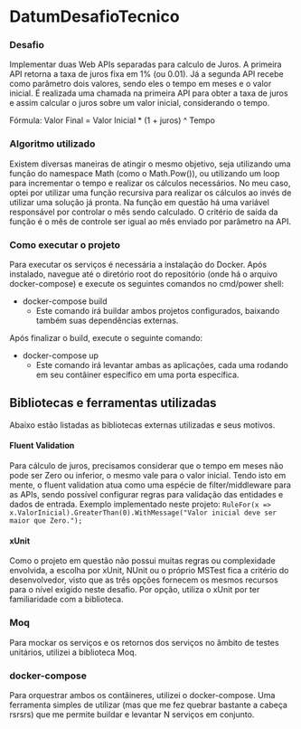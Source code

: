 # DatumDesafioTecnico

### Desafio 
Implementar duas Web APIs separadas para calculo de Juros.
A primeira API retorna a taxa de juros fixa em 1% (ou 0.01). Já a segunda API recebe como parâmetro dois valores, sendo eles o tempo em meses e o valor inicial. É realizada uma chamada na primeira API para obter a taxa de juros e assim calcular o juros sobre um valor inicial, considerando o tempo.

Fórmula: Valor Final = Valor Inicial * (1 + juros) ^ Tempo

### Algoritmo utilizado
Existem diversas maneiras de atingir o mesmo objetivo, seja utilizando uma função do namespace Math (como o Math.Pow()), ou utilizando um loop para incrementar o tempo e realizar os cálculos necessários.
No meu caso, optei por utilizar uma função recursiva para realizar os cálculos ao invés de utilizar uma solução já pronta. 
Na função em questão há uma variável responsável por controlar o mês sendo calculado. O critério de saída da função é o mês de controle ser igual ao mês enviado por parâmetro na API.

### Como executar o projeto

Para executar os serviços é necessária a instalação do Docker. Após instalado, navegue até o diretório root do repositório (onde há o arquivo docker-compose) e execute os seguintes comandos no cmd/power shell:
- docker-compose build
  - Este comando irá buildar ambos projetos configurados, baixando também suas dependências externas.
  
Após finalizar o build, execute o seguinte comando:
- docker-compose up
  - Este comando irá levantar ambas as aplicações, cada uma rodando em seu contâiner específico em uma porta específica.


## Bibliotecas e ferramentas utilizadas
Abaixo estão listadas as bibliotecas externas utilizadas e seus motivos.

#### Fluent Validation
Para cálculo de juros, precisamos considerar que o tempo em meses não pode ser Zero ou inferior, o mesmo vale para o valor inicial.
Tendo isto em mente, o fluent validation atua como uma espécie de filter/middleware para as APIs, sendo possível configurar regras para validação das entidades e dados de entrada.
Exemplo implementado neste projeto:
``RuleFor(x => x.ValorInicial).GreaterThan(0).WithMessage("Valor inicial deve ser maior que Zero.");``

#### xUnit
Como o projeto em questão não possui muitas regras ou complexidade envolvida, a escolha por xUnit, NUnit ou o próprio MSTest fica a critério do desenvolvedor, visto que as três opções fornecem os mesmos recursos para o nível exigido neste desafio.
Por opção, utiliza o xUnit por ter familiaridade com a biblioteca.

### Moq
Para mockar os serviços e os retornos dos serviços no âmbito de testes unitários, utilizei a biblioteca Moq.

### docker-compose
Para orquestrar ambos os contâineres, utilizei o docker-compose. Uma ferramenta simples de utilizar (mas que me fez quebrar bastante a cabeça rsrsrs) que me permite buildar e levantar N serviços em conjunto.
